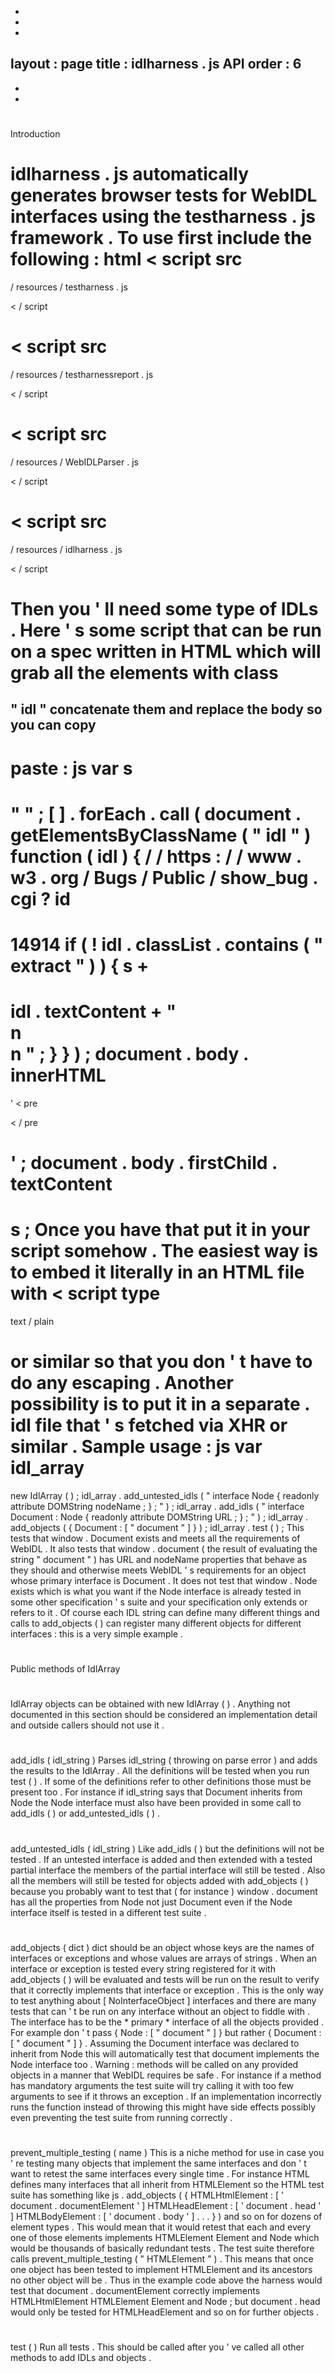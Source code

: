 -
-
-
layout
:
page
title
:
idlharness
.
js
API
order
:
6
-
-
-
#
#
Introduction
#
#
idlharness
.
js
automatically
generates
browser
tests
for
WebIDL
interfaces
using
the
testharness
.
js
framework
.
To
use
first
include
the
following
:
html
<
script
src
=
/
resources
/
testharness
.
js
>
<
/
script
>
<
script
src
=
/
resources
/
testharnessreport
.
js
>
<
/
script
>
<
script
src
=
/
resources
/
WebIDLParser
.
js
>
<
/
script
>
<
script
src
=
/
resources
/
idlharness
.
js
>
<
/
script
>
Then
you
'
ll
need
some
type
of
IDLs
.
Here
'
s
some
script
that
can
be
run
on
a
spec
written
in
HTML
which
will
grab
all
the
elements
with
class
=
"
idl
"
concatenate
them
and
replace
the
body
so
you
can
copy
-
paste
:
js
var
s
=
"
"
;
[
]
.
forEach
.
call
(
document
.
getElementsByClassName
(
"
idl
"
)
function
(
idl
)
{
/
/
https
:
/
/
www
.
w3
.
org
/
Bugs
/
Public
/
show_bug
.
cgi
?
id
=
14914
if
(
!
idl
.
classList
.
contains
(
"
extract
"
)
)
{
s
+
=
idl
.
textContent
+
"
\
n
\
n
"
;
}
}
)
;
document
.
body
.
innerHTML
=
'
<
pre
>
<
/
pre
>
'
;
document
.
body
.
firstChild
.
textContent
=
s
;
Once
you
have
that
put
it
in
your
script
somehow
.
The
easiest
way
is
to
embed
it
literally
in
an
HTML
file
with
<
script
type
=
text
/
plain
>
or
similar
so
that
you
don
'
t
have
to
do
any
escaping
.
Another
possibility
is
to
put
it
in
a
separate
.
idl
file
that
'
s
fetched
via
XHR
or
similar
.
Sample
usage
:
js
var
idl_array
=
new
IdlArray
(
)
;
idl_array
.
add_untested_idls
(
"
interface
Node
{
readonly
attribute
DOMString
nodeName
;
}
;
"
)
;
idl_array
.
add_idls
(
"
interface
Document
:
Node
{
readonly
attribute
DOMString
URL
;
}
;
"
)
;
idl_array
.
add_objects
(
{
Document
:
[
"
document
"
]
}
)
;
idl_array
.
test
(
)
;
This
tests
that
window
.
Document
exists
and
meets
all
the
requirements
of
WebIDL
.
It
also
tests
that
window
.
document
(
the
result
of
evaluating
the
string
"
document
"
)
has
URL
and
nodeName
properties
that
behave
as
they
should
and
otherwise
meets
WebIDL
'
s
requirements
for
an
object
whose
primary
interface
is
Document
.
It
does
not
test
that
window
.
Node
exists
which
is
what
you
want
if
the
Node
interface
is
already
tested
in
some
other
specification
'
s
suite
and
your
specification
only
extends
or
refers
to
it
.
Of
course
each
IDL
string
can
define
many
different
things
and
calls
to
add_objects
(
)
can
register
many
different
objects
for
different
interfaces
:
this
is
a
very
simple
example
.
#
#
Public
methods
of
IdlArray
#
#
IdlArray
objects
can
be
obtained
with
new
IdlArray
(
)
.
Anything
not
documented
in
this
section
should
be
considered
an
implementation
detail
and
outside
callers
should
not
use
it
.
#
#
#
add_idls
(
idl_string
)
Parses
idl_string
(
throwing
on
parse
error
)
and
adds
the
results
to
the
IdlArray
.
All
the
definitions
will
be
tested
when
you
run
test
(
)
.
If
some
of
the
definitions
refer
to
other
definitions
those
must
be
present
too
.
For
instance
if
idl_string
says
that
Document
inherits
from
Node
the
Node
interface
must
also
have
been
provided
in
some
call
to
add_idls
(
)
or
add_untested_idls
(
)
.
#
#
#
add_untested_idls
(
idl_string
)
Like
add_idls
(
)
but
the
definitions
will
not
be
tested
.
If
an
untested
interface
is
added
and
then
extended
with
a
tested
partial
interface
the
members
of
the
partial
interface
will
still
be
tested
.
Also
all
the
members
will
still
be
tested
for
objects
added
with
add_objects
(
)
because
you
probably
want
to
test
that
(
for
instance
)
window
.
document
has
all
the
properties
from
Node
not
just
Document
even
if
the
Node
interface
itself
is
tested
in
a
different
test
suite
.
#
#
#
add_objects
(
dict
)
dict
should
be
an
object
whose
keys
are
the
names
of
interfaces
or
exceptions
and
whose
values
are
arrays
of
strings
.
When
an
interface
or
exception
is
tested
every
string
registered
for
it
with
add_objects
(
)
will
be
evaluated
and
tests
will
be
run
on
the
result
to
verify
that
it
correctly
implements
that
interface
or
exception
.
This
is
the
only
way
to
test
anything
about
[
NoInterfaceObject
]
interfaces
and
there
are
many
tests
that
can
'
t
be
run
on
any
interface
without
an
object
to
fiddle
with
.
The
interface
has
to
be
the
*
primary
*
interface
of
all
the
objects
provided
.
For
example
don
'
t
pass
{
Node
:
[
"
document
"
]
}
but
rather
{
Document
:
[
"
document
"
]
}
.
Assuming
the
Document
interface
was
declared
to
inherit
from
Node
this
will
automatically
test
that
document
implements
the
Node
interface
too
.
Warning
:
methods
will
be
called
on
any
provided
objects
in
a
manner
that
WebIDL
requires
be
safe
.
For
instance
if
a
method
has
mandatory
arguments
the
test
suite
will
try
calling
it
with
too
few
arguments
to
see
if
it
throws
an
exception
.
If
an
implementation
incorrectly
runs
the
function
instead
of
throwing
this
might
have
side
effects
possibly
even
preventing
the
test
suite
from
running
correctly
.
#
#
#
prevent_multiple_testing
(
name
)
This
is
a
niche
method
for
use
in
case
you
'
re
testing
many
objects
that
implement
the
same
interfaces
and
don
'
t
want
to
retest
the
same
interfaces
every
single
time
.
For
instance
HTML
defines
many
interfaces
that
all
inherit
from
HTMLElement
so
the
HTML
test
suite
has
something
like
js
.
add_objects
(
{
HTMLHtmlElement
:
[
'
document
.
documentElement
'
]
HTMLHeadElement
:
[
'
document
.
head
'
]
HTMLBodyElement
:
[
'
document
.
body
'
]
.
.
.
}
)
and
so
on
for
dozens
of
element
types
.
This
would
mean
that
it
would
retest
that
each
and
every
one
of
those
elements
implements
HTMLElement
Element
and
Node
which
would
be
thousands
of
basically
redundant
tests
.
The
test
suite
therefore
calls
prevent_multiple_testing
(
"
HTMLElement
"
)
.
This
means
that
once
one
object
has
been
tested
to
implement
HTMLElement
and
its
ancestors
no
other
object
will
be
.
Thus
in
the
example
code
above
the
harness
would
test
that
document
.
documentElement
correctly
implements
HTMLHtmlElement
HTMLElement
Element
and
Node
;
but
document
.
head
would
only
be
tested
for
HTMLHeadElement
and
so
on
for
further
objects
.
#
#
#
test
(
)
Run
all
tests
.
This
should
be
called
after
you
'
ve
called
all
other
methods
to
add
IDLs
and
objects
.
